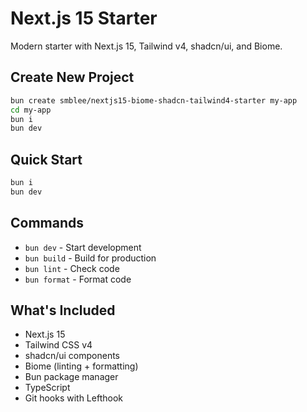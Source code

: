 # Next.js 15 Starter

Modern starter with Next.js 15, Tailwind v4, shadcn/ui, and Biome.

## Create New Project

```bash
bun create smblee/nextjs15-biome-shadcn-tailwind4-starter my-app
cd my-app
bun i
bun dev
```

## Quick Start

```bash
bun i
bun dev
```

## Commands

- `bun dev` - Start development
- `bun build` - Build for production  
- `bun lint` - Check code
- `bun format` - Format code

## What's Included

- Next.js 15
- Tailwind CSS v4
- shadcn/ui components
- Biome (linting + formatting)
- Bun package manager
- TypeScript
- Git hooks with Lefthook
